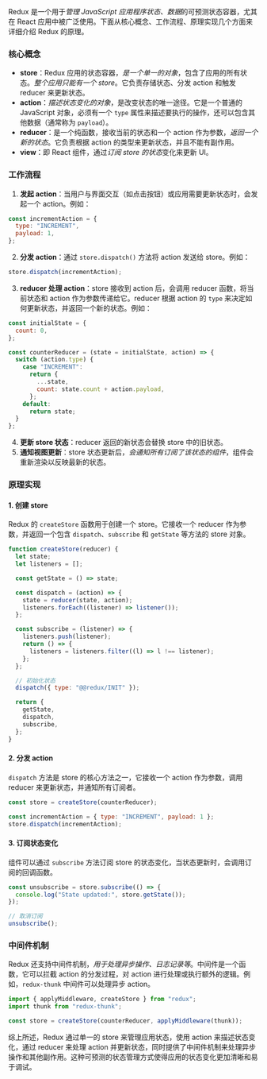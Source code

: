 Redux 是一个用于*管理 JavaScript 应用程序状态、数据*的可预测状态容器，尤其在 React 应用中被广泛使用。下面从核心概念、工作流程、原理实现几个方面来详细介绍 Redux 的原理。

### 核心概念

- **store**：Redux 应用的状态容器，*是一个单一的对象*，包含了应用的所有状态。*整个应用只能有一个 store*。它负责存储状态、分发 action 和触发 reducer 来更新状态。
- **action**：*描述状态变化的对象*，是改变状态的唯一途径。它是一个普通的 JavaScript 对象，必须有一个 `type` 属性来描述要执行的操作，还可以包含其他数据（通常称为 `payload`）。
- **reducer**：是一个纯函数，接收当前的状态和一个 action 作为参数，*返回一个新的状态*。它负责根据 action 的类型来更新状态，并且不能有副作用。
- **view**：即 React 组件，通过*订阅 store 的状态*变化来更新 UI。

### 工作流程

1. **发起 action**：当用户与界面交互（如点击按钮）或应用需要更新状态时，会发起一个 action。例如：

```javascript
const incrementAction = {
  type: "INCREMENT",
  payload: 1,
};
```

2. **分发 action**：通过 `store.dispatch()` 方法将 action 发送给 store。例如：

```javascript
store.dispatch(incrementAction);
```

3. **reducer 处理 action**：store 接收到 action 后，会调用 reducer 函数，将当前状态和 action 作为参数传递给它。reducer 根据 action 的 `type` 来决定如何更新状态，并返回一个新的状态。例如：

```javascript
const initialState = {
  count: 0,
};

const counterReducer = (state = initialState, action) => {
  switch (action.type) {
    case "INCREMENT":
      return {
        ...state,
        count: state.count + action.payload,
      };
    default:
      return state;
  }
};
```

4. **更新 store 状态**：reducer 返回的新状态会替换 store 中的旧状态。
5. **通知视图更新**：store 状态更新后，*会通知所有订阅了该状态的组件*，组件会重新渲染以反映最新的状态。

### 原理实现

#### 1. 创建 store

Redux 的 `createStore` 函数用于创建一个 store。它接收一个 reducer 作为参数，并返回一个包含 `dispatch`、`subscribe` 和 `getState` 等方法的 store 对象。

```javascript
function createStore(reducer) {
  let state;
  let listeners = [];

  const getState = () => state;

  const dispatch = (action) => {
    state = reducer(state, action);
    listeners.forEach((listener) => listener());
  };

  const subscribe = (listener) => {
    listeners.push(listener);
    return () => {
      listeners = listeners.filter((l) => l !== listener);
    };
  };

  // 初始化状态
  dispatch({ type: "@@redux/INIT" });

  return {
    getState,
    dispatch,
    subscribe,
  };
}
```

#### 2. 分发 action

`dispatch` 方法是 store 的核心方法之一，它接收一个 action 作为参数，调用 reducer 来更新状态，并通知所有订阅者。

```javascript
const store = createStore(counterReducer);

const incrementAction = { type: "INCREMENT", payload: 1 };
store.dispatch(incrementAction);
```

#### 3. 订阅状态变化

组件可以通过 `subscribe` 方法订阅 store 的状态变化，当状态更新时，会调用订阅的回调函数。

```javascript
const unsubscribe = store.subscribe(() => {
  console.log("State updated:", store.getState());
});

// 取消订阅
unsubscribe();
```

### 中间件机制

Redux 还支持中间件机制，*用于处理异步操作、日志记录等*。中间件是一个函数，它可以拦截 action 的分发过程，对 action 进行处理或执行额外的逻辑。例如，`redux-thunk` 中间件可以处理异步 action。

```javascript
import { applyMiddleware, createStore } from "redux";
import thunk from "redux-thunk";

const store = createStore(counterReducer, applyMiddleware(thunk));
```

综上所述，Redux 通过单一的 store 来管理应用状态，使用 action 来描述状态变化，通过 reducer 来处理 action 并更新状态，同时提供了中间件机制来处理异步操作和其他副作用。这种可预测的状态管理方式使得应用的状态变化更加清晰和易于调试。

